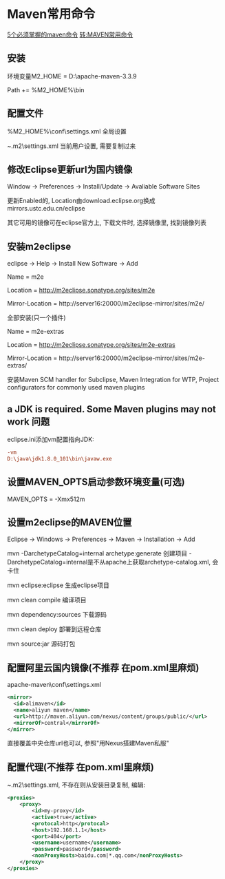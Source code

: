 # Maven常用命令

[5个必须掌握的maven命令](http://www.cnblogs.com/MyFavorite/archive/2012/03/18/2404330.html)
[转:MAVEN常用命令](http://www.cnblogs.com/phoebus0501/archive/2011/05/10/2042511.html)


## 安装

环境变量M2_HOME = D:\apache-maven-3.3.9

Path += %M2_HOME%\bin


## 配置文件

%M2_HOME%\conf\settings.xml 全局设置

~\.m2\settings.xml 当前用户设置, 需要复制过来




## 修改Eclipse更新url为国内镜像

Window -> Preferences -> Install/Update -> Avaliable Software Sites

更新Enabled的, Location由download.eclipse.org换成mirrors.ustc.edu.cn/eclipse

其它可用的镜像可在eclipse官方上, 下载文件时, 选择镜像里, 找到镜像列表

## 安装m2eclipse

eclipse -> Help -> Install New Software -> Add

Name = m2e

Location = http://m2eclipse.sonatype.org/sites/m2e

Mirror-Location = http://server16:20000/m2eclipse-mirror/sites/m2e/

全部安装(只一个插件)

Name = m2e-extras

Location = http://m2eclipse.sonatype.org/sites/m2e-extras

Mirror-Location = http://server16:20000/m2eclipse-mirror/sites/m2e-extras/

安装Maven SCM handler for Subclipse, Maven Integration for WTP, Project configurators for commonly used maven plugins


## a JDK is required. Some Maven plugins may not work 问题

eclipse.ini添加vm配置指向JDK:

```ini
-vm
D:\java\jdk1.8.0_101\bin\javaw.exe
```

## 设置MAVEN_OPTS启动参数环境变量(可选)

MAVEN_OPTS = -Xmx512m


## 设置m2eclipse的MAVEN位置

Eclipse -> Windows -> Preferences -> Maven -> Installation -> Add




mvn -DarchetypeCatalog=internal archetype:generate 创建项目 -DarchetypeCatalog=internal是不从apache上获取archetype-catalog.xml, 会卡住

mvn eclipse:eclipse 生成eclipse项目

mvn clean compile 编译项目

mvn dependency:sources 下载源码

mvn clean deploy 部署到远程仓库

mvn source:jar 源码打包







## 配置阿里云国内镜像(不推荐 在pom.xml里麻烦)

apache-maven\conf\settings.xml

```xml
<mirror>
  <id>alimaven</id>
  <name>aliyun maven</name>
  <url>http://maven.aliyun.com/nexus/content/groups/public/</url>
  <mirrorOf>central</mirrorOf>        
</mirror>
```

直接覆盖中央仓库url也可以, 参照"用Nexus搭建Maven私服"


## 配置代理(不推荐 在pom.xml里麻烦)

~\.m2\settings.xml, 不存在则从安装目录复制, 编辑:

```xml
<proxies>
	<proxy>
		<id>my-proxy</id>
		<active>true</active>
		<protocal>http</protocal>
		<host>192.168.1.1</host>
		<port>404</port>
		<username>username</username>
		<password>password</password>
		<nonProxyHosts>baidu.com|*.qq.com</nonProxyHosts>
	</proxy>
</proxies>
```